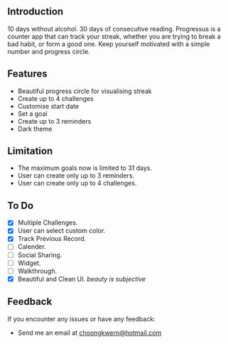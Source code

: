 ## Introduction
10 days without alcohol. 30 days of consecutive reading. Progressus is a counter app that can track your streak, whether you are trying to break a bad habit, or form a good one. Keep yourself motivated with a simple number and progress circle.

## Features
* Beautiful progress circle for visualising streak
* Create up to 4 challenges
* Customise start date
* Set a goal
* Create up to 3 reminders
* Dark theme

## Limitation 
* The maximum goals now is limited to 31 days.
* User can create only up to 3 reminders. 
* User can create only up to 4 challenges.

## To Do

- [X] Multiple Challenges. 
- [X] User can select custom color.  
- [X] Track Previous Record.
- [ ] Calender.
- [ ] Social Sharing.
- [ ] Widget.
- [ ] Walkthrough.
- [X] Beautiful and Clean UI. _beauty is subjective_

## Feedback 
If you encounter any issues or have any feedback:

* Send me an email at choongkwern@hotmail.com





